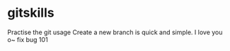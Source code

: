 # gitskills
Practise the git usage
Create a new branch is quick and simple.
I love you o~
fix bug 101
